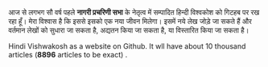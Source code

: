 आज से लगभग सौ वर्ष पहले **नागरी प्रचरिणी सभा** के नेतृत्व में सम्पादित हिन्दी विश्वकोश को गिटहब पर रख रहा हूँ। मेरा विश्वास है कि इससे इसको एक नया जीवन मिलेगा। इसमें नये लेख जोड़े जा सकते हैं और वर्तमान लेखों को सुधारा जा सकता है, अद्यतन किया जा सकता है, या विस्तारित किया जा सकता है।

Hindi Vishwakosh as a website on Github. It wll have about 10 thousand articles (**8896** articles to be exact) .
